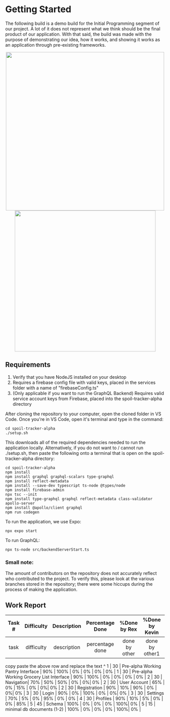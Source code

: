 # Getting Started

The following build is a demo build for the Initial Programming segment of our project. A lot of it does not represent what we think should be the final product of our application. With that said, the build was made with the purpose of demonstrating our idea, how it works, and showing it works as an application through pre-existing frameworks.

<div style="text-align: center;">
  <img src="https://i.imgur.com/JlA6lgq.png" width="500"/>
  <img src="https://i.imgur.com/QUBqs5A.png" width="445"/>
</div>

## Requirements

1. Verify that you have NodeJS installed on your desktop
2. Requires a firebase config file with valid keys, placed in the services folder with a name of "firebaseConfig.ts"
3. (Only applicable if you want to run the GraphQL Backend) Requires valid service account keys from Firebase, placed into the spoil-tracker-alpha directory

After cloning the repository to your computer, open the cloned folder in VS Code. Once you're in VS Code, open it's terminal and type in the command: 

```
cd spoil-tracker-alpha
./setup.sh
```

This downloads all of the required dependencies needed to run the application locally. Alternatively, if you do not want to / cannot run ./setup.sh, then paste the following onto a terminal that is open on the spoil-tracker-alpha directory:

```
cd spoil-tracker-alpha
npm install
npm install graphql graphql-scalars type-graphql
npm install reflect-metadata
npm install --save-dev typescript ts-node @types/node
npm install firebase-admin
npx tsc --init
npm install type-graphql graphql reflect-metadata class-validator apollo-server
npm install @apollo/client graphql
npm run codegen
```

To run the application, we use Expo:

```
npx expo start
```

To run GraphQL:
```
npx ts-node src/backendServerStart.ts
```

### Small note:
The amount of contributors on the repository does not accurately reflect who contributed to the project. To verify this, please look at the various branches stored in the repository; there were some hiccups during the process of making the application.

## Work Report

|Task #|Difficulty|Description|Percentage Done|%Done by Rex|%Done by Kevin|%Done by Tom|%Done by James|%Done by Cong|
| :-: | :-: | :-: | :-: | :-: | :-: | :-: | :-: |:-: |
task | difficulty | description | percentage done | done by other | done by other1 | done by other2 | done by other3 | done by other4 |
copy paste the above row and replace the text ^
1 | 30 | Pre-alpha Working Pantry Interface | 90% | 100% | 0% | 0% | 0% | 0% |
1 | 30 | Pre-alpha Working Grocery List Interface | 90% | 100% | 0% | 0% | 0% | 0% |
2 | 30 | Navigation| 70% | 50% | 50% | 0% | 0%| 0% |
2 | 30 | User Account | 65% | 0% | 15% | 0% | 0%| 0% |
2 | 30 | Registration | 90% | 10% | 90% | 0% | 0%| 0% |
3 | 30 | Login | 90% | 0% | 100% | 0% | 0%| 0% |
3 | 30 | Settings | 70% | 5% | 0% | 95% | 0% | 0% |
4 | 30 | Profiles | 90% | 10% | 5% | 0% | 0% | 85% |
5 | 45 | Schema | 100% | 0% | 0% | 0% | 100%| 0% |
5 | 15 | minimal db documents (1-2) | 100% | 0% | 0% | 0% | 100%| 0% |
